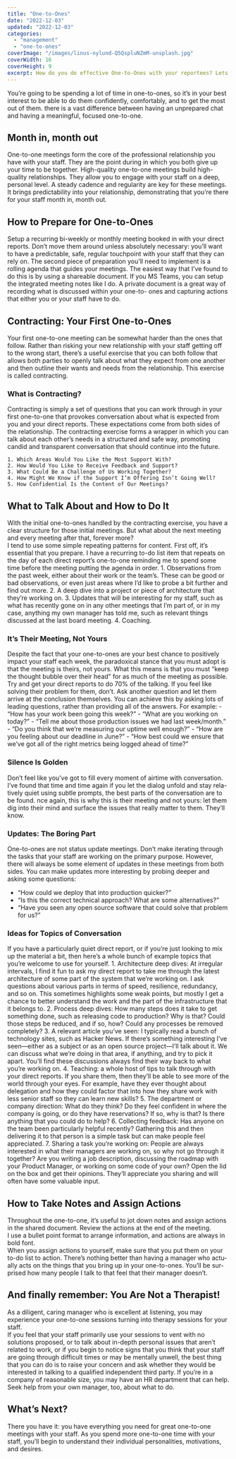 ```yaml
---
title: "One-to-Ones"
date: "2022-12-03"
updated: "2022-12-03"
categories: 
  - "management"
  - "one-to-ones"
coverImage: "/images/linus-nylund-Q5QspluNZmM-unsplash.jpg"
coverWidth: 16
coverHeight: 9
excerpt: How do you do effective One-to-Ones with your reportees? Lets find out!
---
```


You’re going to be spending a lot of time in one-to-ones, so it’s in your best interest to be able to do them confidently, comfortably, and to get the most out of them. there is a vast difference between having an unprepared chat and having a meaningful, focused one-to-one.

## Month in, month out
One-to-one meetings form the core of the professional relationship you have with your staff. They are the point during in which you both give up your time to be together. High-quality one-to-one meetings build high-quality relationships. They allow you to engage with your staff on a deep, personal level.  A steady cadence and regularity are key for these meetings. It brings predictability into your relationship, demonstrating that you’re there for your staff month in, month out.

## How to Prepare for One-to-Ones
Setup a recurring bi-weekly or monthly meeting booked in with your direct reports. Don’t move them around unless absolutely necessary: you’ll want to have a predictable, safe, regular touchpoint with your staff that they can rely on.
The second piece of preparation you’ll need to implement is a rolling agenda that guides your meetings. The easiest way that I’ve found to do this is by using a shareable document. If you MS Teams, you can setup the integrated meeting notes like I do. A private document is a great way of recording what is discussed within your one-to- ones and capturing actions that either you or your staff have to do.

## Contracting: Your First One-to-Ones
Your first one-to-one meeting can be somewhat harder than the ones that follow. Rather than risking your new relationship with your staff getting off to the wrong start, there’s a useful exercise that you can both follow that allows both parties to openly talk about what they expect from one another and then outline their wants and needs from the relationship. This exercise is called contracting.

### What is Contracting?
Contracting is simply a set of questions that you can work through in your first one-to-one that provokes conversation about what is expected from you and your direct reports. These expectations come from both sides of the relationship. The contracting exercise forms a wrapper in which you can talk about each other’s needs in a structured and safe way, promoting candid and transparent conversation that should continue into the future.

	1. Which Areas Would You Like the Most Support With?
	2. How Would You Like to Receive Feedback and Support?
	3. What Could Be a Challenge of Us Working Together?
	4. How Might We Know if the Support I’m Offering Isn’t Going Well?
	5. How Confidential Is the Content of Our Meetings?

## What to Talk About and How to Do It
With the initial one-to-ones handled by the contracting exercise, you have a clear structure for those initial meetings. But what about the next meeting and every meeting after that, forever more? <br>
I tend to use some simple repeating patterns for content. First off, it’s essential that you prepare. I have a recurring to-do list item that repeats on the day of each direct report’s one-to-one reminding me to spend some time before the meeting putting the agenda in order. 
	1. Observations from the past week, either about their work or the team’s. These can be good or bad observations, or even just areas where I’d like to probe a bit further and find out more.
	2. A deep dive into a project or piece of architecture that they’re working on.
	3. Updates that will be interesting for my staff, such as what has recently gone on in any other meetings that I’m part of, or in my case, anything my own manager has told me, such as relevant things discussed at the last board meeting.
	4. Coaching.
### It’s Their Meeting, Not Yours
Despite the fact that your one-to-ones are your best chance to positively impact your staff each week, the paradoxical stance that you must adopt is that the meeting is theirs, not yours. What this means is that you must “keep the thought bubble over their head” for as much of the meeting as possible.
Try and get your direct reports to do 70% of the talking. If you feel like solving their problem for them, don’t. Ask another question and let them arrive at the conclusion themselves. You can achieve this by asking lots of leading questions, rather than providing all of the answers. For example:
	- “How has your work been going this week?”
	- “What are you working on today?”
	- “Tell me about those production issues we had last week/month.”
	- “Do you think that we’re measuring our uptime well enough?”
	- “How are you feeling about our deadline in June?”
	- “How best could we ensure that we’ve got all of the right metrics being logged ahead of time?”
### Silence Is Golden
Don’t feel like you’ve got to fill every moment of airtime with conversation. I’ve found that time and time again if you let the dialog unfold and stay rela- tively quiet using subtle prompts, the best parts of the conversation are to be found. nce again, this is why this is their meeting and not yours: let them dig into their mind and surface the issues that really matter to them. They’ll know.

### Updates: The Boring Part
One-to-ones are not status update meetings. Don’t make iterating through the tasks that your staff are working on the primary purpose. However, there will always be some element of updates in these meetings from both sides. You can make updates more interesting by probing deeper and asking some questions:
- “How could we deploy that into production quicker?”
- “Is this the correct technical approach? What are some alternatives?”
- “Have you seen any open source software that could solve that problem for us?”

### Ideas for Topics of Conversation
If you have a particularly quiet direct report, or if you’re just looking to mix up the material a bit, then here’s a whole bunch of example topics that you’re welcome to use for yourself.
	1. Architecture deep dives: At irregular intervals, I find it fun to ask my direct report to take me through the latest architecture of some part of the system that we’re working on. I ask questions about various parts in terms of speed, resilience, redundancy, and so on. This sometimes highlights some weak points, but mostly I get a chance to better understand the work and the part of the infrastructure that it belongs to.
	2. Process deep dives: How many steps does it take to get something done, such as releasing code to production? Why is that? Could those steps be reduced, and if so, how? Could any processes be removed completely?
	3. A relevant article you’ve seen: I typically read a bunch of technology sites, such as Hacker News. If there’s something interesting I’ve seen—either as a subject or as an open source project—I’ll talk about it. We can discuss what we’re doing in that area, if anything, and try to pick it apart. You’ll find these discussions always find their way back to what you’re working on.
	4. Teaching:  a whole host of tips to talk through with your direct reports. If you share them, then they’ll be able to see more of the world through your eyes. For example, have they ever thought about delegation and how they could factor that into how they share work with less senior staff so they can learn new skills?
	5. The department or company direction: What do they think? Do they feel confident in where the company is going, or do they have reservations? If so, why is that? Is there anything that you could do to help?
	6. Collecting feedback: Has anyone on the team been particularly helpful recently? Gathering this and then delivering it to that person is a simple task but can make people feel appreciated.
	7. Sharing a task you’re working on: People are always interested in what their managers are working on, so why not go through it together? Are you writing a job description, discussing the roadmap with your Product Manager, or working on some code of your own? Open the lid on the box and get their opinions. They’ll appreciate you sharing and will often have some valuable input.

## How to Take Notes and Assign Actions
Throughout the one-to-one, it’s useful to jot down notes and assign actions in the shared document. Review the actions at the end of the meeting.<br>
I use a bullet point format to arrange information, and actions are always in bold font.<br>
When you assign actions to yourself, make sure that you put them on your to-do list to action. There’s nothing better than having a manager who actu- ally acts on the things that you bring up in your one-to-ones. You’ll be sur- prised how many people I talk to that feel that their manager doesn’t.<br>

## And finally remember: You Are Not a Therapist!
As a diligent, caring manager who is excellent at listening, you may experience your one-to-one sessions turning into therapy sessions for your staff.<br>
If you feel that your staff primarily use your sessions to vent with no solutions proposed, or to talk about in-depth personal issues that aren’t related to work, or if you begin to notice signs that you think that your staff are going through difficult times or may be mentally unwell, the best thing that you can do is to raise your concern and ask whether they would be interested in talking to a qualified independent third party. If you’re in a company of reasonable size, you may have an HR department that can help. Seek help from your own manager, too, about what to do.

## What’s Next?
There you have it: you have everything you need for great one-to-one meetings with your staff. As you spend more one-to-one time with your staff, you’ll begin to understand their individual personalities, motivations, and desires.